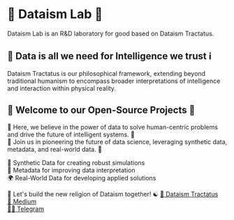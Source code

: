 # 🔭 Dataism Lab 🔬
Dataism Lab is an R&D laboratory for good based on Dataism Tractatus.

## 💾 Data is all we need for Intelligence we trust ℹ️
Dataism Tractatus is our philosophical framework, extending beyond traditional humanism to encompass broader interpretations of intelligence and interaction within physical reality.

## 👐 Welcome to our Open-Source Projects 🌟
🙌 Here, we believe in the power of data to solve human-centric problems and drive the future of intelligent systems. 🤖\
🤝 Join us in pioneering the future of data science, leveraging synthetic data, metadata, and real-world data. 🚀

🧪 Synthetic Data for creating robust simulations\
🧬 Metadata for improving data interpretation\
🌍 Real-World Data for developing applied solutions



🤘 Let's build the new religion of Dataism together! ☯️ 
[📜 Dataism Tractatus](https://dataism.science)\
[📒 Medium](https://dataism.science)\
[🧑‍💻 Telegram](t.me/dataism_lab)
